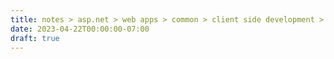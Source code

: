 ```yaml
---
title: notes > asp.net > web apps > common > client side development > run dotnet from javascript
date: 2023-04-22T00:00:00-07:00
draft: true
---
```

